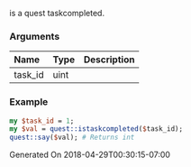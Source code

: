 is a quest taskcompleted.
### Arguments
**Name**|**Type**|**Description**
:---|:---|:---
task_id|uint|

### Example

```perl
my $task_id = 1;
my $val = quest::istaskcompleted($task_id);
quest::say($val); # Returns int
```


Generated On 2018-04-29T00:30:15-07:00